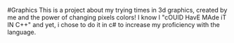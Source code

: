 #Graphics
This is a project about
my trying times in 3d graphics,
created by me and the power of
changing pixels colors!
I know I "cOUlD HavE MAde iT IN
C++" and yet, i chose to do it in
c# to increase my proficiency with
the language.
